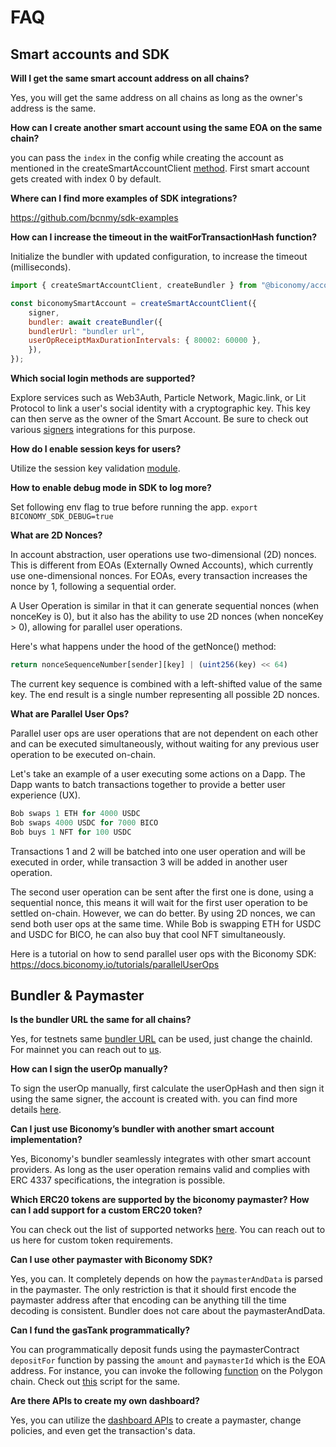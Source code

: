 # FAQ

## Smart accounts and SDK

**Will I get the same smart account address on all chains?**

Yes, you will get the same address on all chains as long as the owner's address is the same.
    
**How can I create another smart account using the same EOA on the same chain?**
    
you can pass the `index` in the config while creating the account as mentioned in the createSmartAccountClient [method](/smartAccountsV2/account/methods#createsmartaccountclient). First smart account gets created with index 0 by default. 
    
**Where can I find more examples of SDK integrations?**
    
https://github.com/bcnmy/sdk-examples
    
**How can I increase the timeout in the waitForTransactionHash function?**
    
Initialize the bundler with updated configuration, to increase the timeout (milliseconds).

```jsx
import { createSmartAccountClient, createBundler } from "@biconomy/account";

const biconomySmartAccount = createSmartAccountClient({
    signer,
    bundler: await createBundler({
    bundlerUrl: "bundler url",
    userOpReceiptMaxDurationIntervals: { 80002: 60000 },
    }),
});
```
    
**Which social login methods are supported?**
    
Explore services such as Web3Auth, Particle Network, Magic.link, or Lit Protocol to link a user's social identity with a cryptographic key. This key can then serve as the owner of the Smart Account. Be sure to check out various [signers](https://docs.biconomy.io/account/signers/) integrations for this purpose.
    
**How do I enable session keys for users?**
    
Utilize the session key validation [module](https://docs.biconomy.io/modules/sessions/sessionvalidationmodule).

**How to enable debug mode in SDK to log more?**

Set following env flag to true before running the app. `export BICONOMY_SDK_DEBUG=true`

**What are 2D Nonces?**

In account abstraction, user operations use two-dimensional (2D) nonces. This is different from EOAs (Externally Owned Accounts), which currently use one-dimensional nonces. For EOAs, every transaction increases the nonce by 1, following a sequential order.

A User Operation is similar in that it can generate sequential nonces (when nonceKey is 0), but it also has the ability to use 2D nonces (when nonceKey > 0), allowing for parallel user operations.

Here's what happens under the hood of the getNonce() method:
```jsx
return nonceSequenceNumber[sender][key] | (uint256(key) << 64)
```

The current key sequence is combined with a left-shifted value of the same key. The end result is a single number representing all possible 2D nonces.

**What are Parallel User Ops?**

Parallel user ops are user operations that are not dependent on each other and can be executed simultaneously, without waiting for any previous user operation to be executed on-chain.

Let's take an example of a user executing some actions on a Dapp. The Dapp wants to batch transactions together to provide a better user experience (UX).

```jsx
Bob swaps 1 ETH for 4000 USDC
Bob swaps 4000 USDC for 7000 BICO
Bob buys 1 NFT for 100 USDC
```

Transactions 1 and 2 will be batched into one user operation and will be executed in order, while transaction 3 will be added in another user operation.

The second user operation can be sent after the first one is done, using a sequential nonce, this means it will wait for the first user operation to be settled on-chain. However, we can do better. By using 2D nonces, we can send both user ops at the same time. While Bob is swapping ETH for USDC and USDC for BICO, he can also buy that cool NFT simultaneously. 

Here is a tutorial on how to send parallel user ops with the Biconomy SDK: https://docs.biconomy.io/tutorials/parallelUserOps
## Bundler & Paymaster

**Is the bundler URL the same for all chains?**
    
Yes, for testnets same [bundler URL](/dashboard#bundler-url) can be used, just change the chainId. For mainnet you can reach out to [us](https://t.me/pitonivan).
    
**How can I sign the userOp manually?**
    
To sign the userOp manually, first calculate the userOpHash and then sign it using the same signer, the account is created with. you can find more details [here](https://hackmd.io/@xWzOEjWIRIKP22EKSdIgEg/Hk5SGcK-o).
    
**Can I just use Biconomy’s bundler with another smart account implementation?**
    
Yes, Biconomy's bundler seamlessly integrates with other smart account providers. As long as the user operation remains valid and complies with ERC 4337 specifications, the integration is possible.

**Which ERC20 tokens are supported by the biconomy paymaster? How can I add support for a custom ERC20 token?**
    
You can check out the list of supported networks [here](/smartAccountsV2/supportedNetworks). You can reach out to us here for custom token requirements.
    
**Can I use other paymaster with Biconomy SDK?**
    
Yes, you can. It completely depends on how the `paymasterAndData` is parsed in the paymaster. The only restriction is that it should first encode the paymaster address after that encoding can be anything till the time decoding is consistent. Bundler does not care about the paymasterAndData.
    
**Can I fund the gasTank programmatically?**
    
You can programmatically deposit funds using the paymasterContract `depositFor` function by passing the `amount` and `paymasterId` which is the EOA address. For instance, you can invoke the following [function](https://polygonscan.com/address/0x00000f79b7faf42eebadba19acc07cd08af44789#writeContract#F3) on the Polygon chain. Check out [this](https://gist.github.com/arcticfloyd1984/819b24d3d19adf039c7eefe6ae98836c) script for the same.
    
**Are there APIs to create my own dashboard?**
    
Yes, you can utilize the [dashboard APIs](/dashboard/apis) to create a paymaster, change policies, and even get the transaction's data.